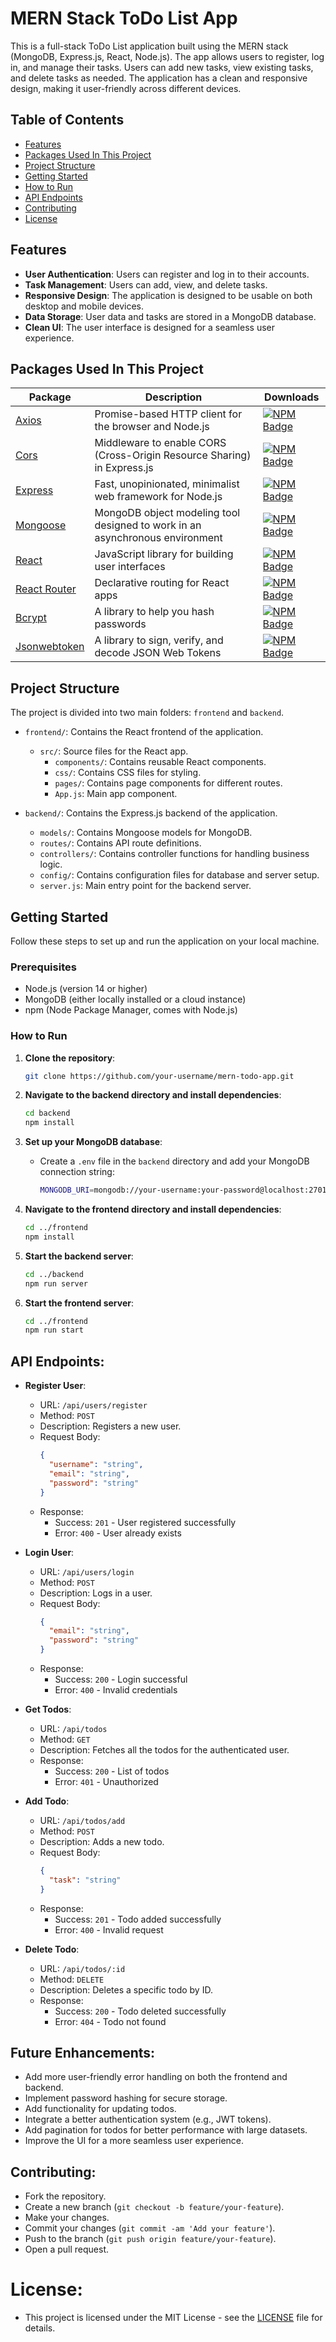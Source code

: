 # MERN Stack ToDo List App

This is a full-stack ToDo List application built using the MERN stack (MongoDB, Express.js, React, Node.js). The app allows users to register, log in, and manage their tasks. Users can add new tasks, view existing tasks, and delete tasks as needed. The application has a clean and responsive design, making it user-friendly across different devices.

## Table of Contents

- [Features](#features)
- [Packages Used In This Project](#packages-used-in-this-project)
- [Project Structure](#project-structure)
- [Getting Started](#getting-started)
- [How to Run](#how-to-run)
- [API Endpoints](#api-endpoints)
- [Contributing](#contributing)
- [License](#license)

## Features

- **User Authentication**: Users can register and log in to their accounts.
- **Task Management**: Users can add, view, and delete tasks.
- **Responsive Design**: The application is designed to be usable on both desktop and mobile devices.
- **Data Storage**: User data and tasks are stored in a MongoDB database.
- **Clean UI**: The user interface is designed for a seamless user experience.

## Packages Used In This Project

| Package                                               | Description                                                                                                                | Downloads                                                                                                        |
| ----------------------------------------------------- | -------------------------------------------------------------------------------------------------------------------------- | ----------------------------------------------------------------------------------------------------------------- |
| [Axios](https://www.npmjs.com/package/axios)          | Promise-based HTTP client for the browser and Node.js                                                                       | [![NPM Badge](https://img.shields.io/npm/dt/axios.svg?maxAge=3600)](https://www.npmjs.com/package/axios)         |
| [Cors](https://www.npmjs.com/package/cors)            | Middleware to enable CORS (Cross-Origin Resource Sharing) in Express.js                                                     | [![NPM Badge](https://img.shields.io/npm/dt/cors.svg?maxAge=3600)](https://www.npmjs.com/package/cors)           |
| [Express](https://www.npmjs.com/package/express)      | Fast, unopinionated, minimalist web framework for Node.js                                                                   | [![NPM Badge](https://img.shields.io/npm/dt/express.svg?maxAge=3600)](https://www.npmjs.com/package/express)     |
| [Mongoose](https://www.npmjs.com/package/mongoose)    | MongoDB object modeling tool designed to work in an asynchronous environment                                                 | [![NPM Badge](https://img.shields.io/npm/dt/mongoose.svg?maxAge=3600)](https://www.npmjs.com/package/mongoose)   |
| [React](https://www.npmjs.com/package/react)          | JavaScript library for building user interfaces                                                                             | [![NPM Badge](https://img.shields.io/npm/dt/react.svg?maxAge=3600)](https://www.npmjs.com/package/react)         |
| [React Router](https://www.npmjs.com/package/react-router-dom) | Declarative routing for React apps                                                                                          | [![NPM Badge](https://img.shields.io/npm/dt/react-router-dom.svg?maxAge=3600)](https://www.npmjs.com/package/react-router-dom) |
| [Bcrypt](https://www.npmjs.com/package/bcrypt)        | A library to help you hash passwords                                                                                        | [![NPM Badge](https://img.shields.io/npm/dt/bcrypt.svg?maxAge=3600)](https://www.npmjs.com/package/bcrypt)       |
| [Jsonwebtoken](https://www.npmjs.com/package/jsonwebtoken) | A library to sign, verify, and decode JSON Web Tokens                                                                       | [![NPM Badge](https://img.shields.io/npm/dt/jsonwebtoken.svg?maxAge=3600)](https://www.npmjs.com/package/jsonwebtoken) |

## Project Structure

The project is divided into two main folders: `frontend` and `backend`.

- `frontend/`: Contains the React frontend of the application.
  - `src/`: Source files for the React app.
    - `components/`: Contains reusable React components.
    - `css/`: Contains CSS files for styling.
    - `pages/`: Contains page components for different routes.
    - `App.js`: Main app component.
  
- `backend/`: Contains the Express.js backend of the application.
  - `models/`: Contains Mongoose models for MongoDB.
  - `routes/`: Contains API route definitions.
  - `controllers/`: Contains controller functions for handling business logic.
  - `config/`: Contains configuration files for database and server setup.
  - `server.js`: Main entry point for the backend server.

## Getting Started

Follow these steps to set up and run the application on your local machine.

### Prerequisites

- Node.js (version 14 or higher)
- MongoDB (either locally installed or a cloud instance)
- npm (Node Package Manager, comes with Node.js)

### How to Run

1. **Clone the repository**:
   ```bash
   git clone https://github.com/your-username/mern-todo-app.git
   ```
2. **Navigate to the backend directory and install dependencies**:
   ```bash
   cd backend
   npm install
   ```
3. **Set up your MongoDB database**:
   - Create a `.env` file in the `backend` directory and add your MongoDB connection string:
     ```bash
     MONGODB_URI=mongodb://your-username:your-password@localhost:27017/your-database-name
     ```
4. **Navigate to the frontend directory and install dependencies**:
   ```bash
   cd ../frontend
   npm install
   ```
5. **Start the backend server**:
   ```bash
   cd ../backend
   npm run server
   ```

6. **Start the frontend server**:
   ```bash
   cd ../frontend
   npm run start
   ```
## **API Endpoints**:

   - **Register User**:
     - URL: `/api/users/register`
     - Method: `POST`
     - Description: Registers a new user.
     - Request Body:
       ```json
       {
         "username": "string",
         "email": "string",
         "password": "string"
       }
       ```
     - Response: 
       - Success: `201` - User registered successfully
       - Error: `400` - User already exists

   - **Login User**:
     - URL: `/api/users/login`
     - Method: `POST`
     - Description: Logs in a user.
     - Request Body:
       ```json
       {
         "email": "string",
         "password": "string"
       }
       ```
     - Response: 
       - Success: `200` - Login successful
       - Error: `400` - Invalid credentials

   - **Get Todos**:
     - URL: `/api/todos`
     - Method: `GET`
     - Description: Fetches all the todos for the authenticated user.
     - Response: 
       - Success: `200` - List of todos
       - Error: `401` - Unauthorized

   - **Add Todo**:
     - URL: `/api/todos/add`
     - Method: `POST`
     - Description: Adds a new todo.
     - Request Body:
       ```json
       {
         "task": "string"
       }
       ```
     - Response: 
       - Success: `201` - Todo added successfully
       - Error: `400` - Invalid request

   - **Delete Todo**:
     - URL: `/api/todos/:id`
     - Method: `DELETE`
     - Description: Deletes a specific todo by ID.
     - Response: 
       - Success: `200` - Todo deleted successfully
       - Error: `404` - Todo not found

 ## **Future Enhancements**:
   - Add more user-friendly error handling on both the frontend and backend.
   - Implement password hashing for secure storage.
   - Add functionality for updating todos.
   - Integrate a better authentication system (e.g., JWT tokens).
   - Add pagination for todos for better performance with large datasets.
   - Improve the UI for a more seamless user experience.

##  **Contributing**:
   - Fork the repository.
   - Create a new branch (`git checkout -b feature/your-feature`).
   - Make your changes.
   - Commit your changes (`git commit -am 'Add your feature'`).
   - Push to the branch (`git push origin feature/your-feature`).
   - Open a pull request.

# **License**:
   - This project is licensed under the MIT License - see the [LICENSE](LICENSE) file for details.


